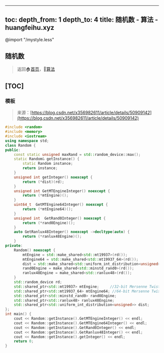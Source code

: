 
---
toc:
    depth_from: 1
    depth_to: 4
title: 随机数 - 算法 - huangfeihu.xyz
---
@import "/mystyle.less"

## 随机数
> 返回:house:[首页](../../index.html)，:rocket:[算法](../index.html)

[TOC]
---



### 模板
> 来源：[https://blog.csdn.net/x356982611/article/details/50909142](https://blog.csdn.net/x356982611/article/details/50909142)

```cpp
#include <random>
#include <memory>
#include <iostream>
using namespace std;
class Random {
public:
    const static unsigned maxRand = std::random_device::max();
    static Random& getInstance() {
        static Random instance;
        return instance;
    }
    unsigned int getInteger() noexcept {
        return (*dist)(rd);
    }
    unsigned int GetMTEngineInteger() noexcept {
        return (*mtEngine)();
    }
    uint64_t  GetMTEngine64Integer() noexcept {
        return (*mtEngine64)();
    }
    unsigned int  GetRand0Integer() noexcept {
        return (*rand0Engine)();
    }
    auto GetRanlux48Integer() noexcept ->decltype(auto) {
        return (*ranlux48Engine)();
    }
private:
    Random() noexcept {
        mtEngine = std::make_shared<std::mt19937>(rd());
        mtEngine64 = std::make_shared<std::mt19937_64>(rd());
        dist = std::make_shared<std::uniform_int_distribution<unsigned>>(std::uniform_int_distribution< unsigned int >(0, maxRand));
        rand0Engine = make_shared<std::minstd_rand0>(rd());
        ranlux48Engine = make_shared<std::ranlux48>(rd());
    }
    std::random_device rd;
    std::shared_ptr<std::mt19937> mtEngine;		//32-bit Mersenne Twister by Matsumoto and Nishimura, 1998
    std::shared_ptr<std::mt19937_64> mtEngine64; //64-bit Mersenne Twister by Matsumoto and Nishimura, 2000(马特赛特旋转演算法)
    std::shared_ptr<std::minstd_rand0> rand0Engine;
    std::shared_ptr<std::ranlux48> ranlux48Engine;
    std::shared_ptr<std::uniform_int_distribution<unsigned>> dist;
};
int main() {
    cout << Random::getInstance().GetMTEngineInteger() << endl;
    cout << Random::getInstance().GetMTEngine64Integer() << endl;
    cout << Random::getInstance().GetRand0Integer() << endl;
    cout << Random::getInstance().GetRanlux48Integer() << endl;
    cout << Random::getInstance().getInteger() << endl;
    return 0;
}
```